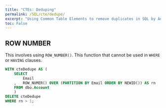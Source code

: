```yaml
---
title: "CTEs: Deduping"
permalink: /SQL/cte/dedupe/
excerpt: "Using Common Table Elements to remove duplicates in SQL by Adrian Ng"
toc: False
---
```


## ROW NUMBER


This involves using `ROW_NUMBER()`.
This function that cannot be used in `WHERE` or `HAVING` clauses.



```sql
WITH cteDedupe AS (
	SELECT
		Email
	,	ROW_NUMER() OVER (PARTITION BY Email ORDER BY NEWID()) AS rn
	FROM dbo.Account
	)
DELETE cteDedupe 
WHERE rn > 1;
```
